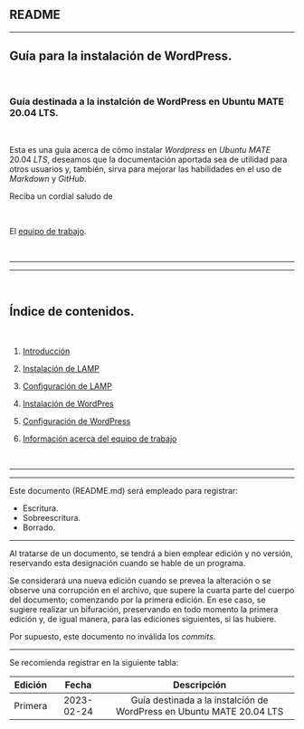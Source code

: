 ## README

---

## **Guía para la instalación de WordPress.**

<br>

### **Guía destinada a la instalción de WordPress en Ubuntu MATE 20.04 LTS.**

</span>

<br>

Esta es una guía acerca de cómo instalar _Wordpress_ en _Ubuntu_ _MATE_ 20.04 _LTS_, deseamos que la documentación aportada sea de utilidad para otros usuarios y, también, sirva para mejorar las habilidades en el uso de _Markdown_ y _GitHub_.

Reciba un cordial saludo de

<br>

El [equipo de trabajo](src/autores.md).

<br>

---
---

<br>

## **Índice de contenidos.**


<br>

1. [Introducción](src/apdo1.md)
   
2. [Instalación de LAMP](src/apdo2.md)
   
3. [Configuración de LAMP](src/apdo3.md)
   
4. [Instalación de WordPres](src/apdo4.md)
   
5. [Configuración de WordPress](src/apdo5.md)
      
6. [Información acerca del equipo de trabajo](src/autores.md)

<br>

---
---

Este documento (README.md) será empleado para registrar:

+ Escritura.
+ Sobreescritura.
+ Borrado.

---

Al tratarse de un documento, se tendrá a bien emplear edición y no versión, reservando esta designación cuando se hable de un programa.

Se considerará una nueva edición cuando se prevea la alteración o se observe una corrupción en el archivo, que supere la cuarta parte del cuerpo del documento; comenzando por la primera edición. En ese caso, se sugiere realizar un bifuración, preservando en todo momento la primera edición y, de igual manera, para las ediciones siguientes, si las hubiere.

Por supuesto, este documento no inválida los _commits_.

---

Se recomienda registrar en la siguiente tabla:

| Edición | Fecha | Descripción 
|:------:|:-------:|:-----------:|
| Primera | 2023-02-24 |Guía destinada a la instalción de WordPress en Ubuntu MATE 20.04 LTS |

